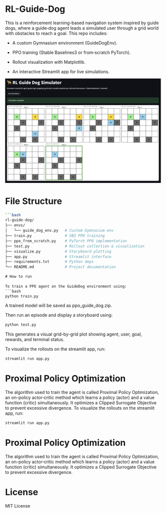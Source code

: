 # RL-Guide-Dog

This is a reinforcement learning-based navigation system inspired by guide dogs, where a guide‐dog agent leads a simulated user through a grid world with obstacles to reach a goal. This repo includes:

- A custom Gymnasium environment (GuideDogEnv).

- PPO training (Stable Baselines3 or from‐scratch PyTorch).

- Rollout visualization with Matplotlib.

- An interactive Streamlit app for live simulations.

![alt text](readme_pic.png)

# File Structure
```bash
```bash
rl-guide-dog/
├── envs/
│   └── guide_dog_env.py   # Custom Gymnasium env
├── train.py               # SB3 PPO training
├── ppo_from_scratch.py    # PyTorch PPO implementation
├── test.py                # Rollout collection & visualization
├── visualize.py           # Storyboard plotting
├── app.py                 # Streamlit interface
├── requirements.txt       # Python deps
└── README.md              # Project documentation
```
```
# How to run

To train a PPO agent on the GuideDog environment using:
```bash
python train.py
```
A trained model will be saved as ppo_guide_dog.zip.



Then run an episode and display a storyboard using:
```bash
python test.py
```
This generates a visual grid-by-grid plot showing agent, user, goal, rewards, and terminal status.

To visualize the rollouts on the streamlit app, run:
```bash
streamlit run app.py
```

# Proximal Policy Optimization
The algorithm used to train the agent is called Proximal Policy Optimization, an on-policy actor‑critic method which learns a policy (actor) and a value function (critic) simultaneously. It optimizes a Clipped Surrogate Objective to prevent excessive divergence.
To visualize the rollouts on the streamlit app, run:
```bash
streamlit run app.py
```

# Proximal Policy Optimization
The algorithm used to train the agent is called Proximal Policy Optimization, an on-policy actor‑critic method which learns a policy (actor) and a value function (critic) simultaneously. It optimizes a Clipped Surrogate Objective to prevent excessive divergence.
# License
MIT License

